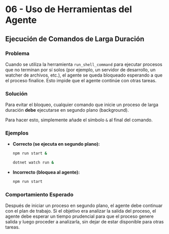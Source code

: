 # 06 - Uso de Herramientas del Agente

## Ejecución de Comandos de Larga Duración

### Problema
Cuando se utiliza la herramienta `run_shell_command` para ejecutar procesos que no terminan por sí solos (por ejemplo, un servidor de desarrollo, un watcher de archivos, etc.), el agente se queda bloqueado esperando a que el proceso finalice. Esto impide que el agente continúe con otras tareas.

### Solución
Para evitar el bloqueo, cualquier comando que inicie un proceso de larga duración **debe** ejecutarse en segundo plano (background).

Para hacer esto, simplemente añade el símbolo `&` al final del comando.

### Ejemplos

-   **Correcto (se ejecuta en segundo plano):**
    ```bash
    npm run start &
    ```
    ```bash
    dotnet watch run &
    ```

-   **Incorrecto (bloquea al agente):**
    ```bash
    npm run start
    ```

### Comportamiento Esperado
Después de iniciar un proceso en segundo plano, el agente debe continuar con el plan de trabajo. Si el objetivo era analizar la salida del proceso, el agente debe esperar un tiempo prudencial para que el proceso genere salida y luego proceder a analizarla, sin dejar de estar disponible para otras tareas.
